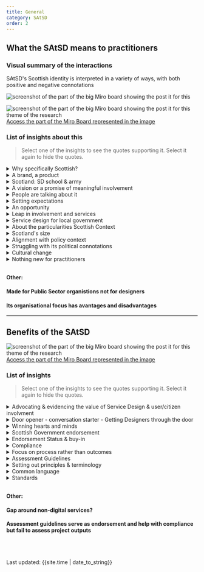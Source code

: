 ```yaml
---
title: General
category: SAtSD
order: 2
---
```


## What the SAtSD means to practitioners

### Visual summary of the interactions
SAtSD's Scottish identity is interpreted in a variety of ways, with both positive and negative connotations

![screenshot of the part of the big Miro board showing the post it for this](/practitioner-stories/images/SAtSD/satsd-graphic.png)

![screenshot of the part of the big Miro board showing the post it for this theme of the research](/practitioner-stories/images/SAtSD/satsd-gen1.png)
[Access the part of the Miro Board represented in the image](https://miro.com/app/board/o9J_ldOzA14=/?moveToWidget=3074457352333735753&cot=14)

### List of insights about this

> Select one of the insights to see the quotes supporting it. Select it again to hide the quotes.

 <details>
 <summary>Why specifically Scottish?</summary>
 <ul>
 <li>Why is there the SAtSD? Why isn’t it just service design? It needs to be sold to me that there should be a special Scottish way</li>
<li>Colleagues in [...] different places talk about the approach of Scottish design. It's just about service design</li>
<li>I quite often hear ‘well, why is it Scottish approach, why is it different to service design?’</li>
<li>Does Scotland want to be different? Are they setting themselves out to be different? And then failing at being different</li>
 </ul>
 </details>
 <details>
 <summary>A brand, a product</summary>
 <ul>
 <li>It's an approach that has been packaged up along with resources and assets to codify and standardise practice, so to me it's a product and a brand [...] it feels like it's a brand that's been promoted</li>
 </ul>
 </details>
 <details>
 <summary>Scotland: SD school & army</summary>
 <ul>
 <li>It gives the impression that design is over here, and that we are building an army of designers to be the biggest design school in the world. So for that reason again, it feels like it's a brand that's been promoted</li>
<li>We have this ambition about Scotland being almost like a design school and, you know, people being equipped with the skills to understand what is expected of them and how they can participate</li>
 </ul>
 </details>
 <details>
 <summary>A vision or a promise of meaningful involvement</summary>
 <ul>
 <li>Service design is everybody’s business. [...] we sometimes present SD as if it is just for the cool kids. It is not, it is for everybody, it is for every citizen. You know, that right to co-design or at least to influence, to have a say on the services that you as a citizen receive; that right to help determine how those work, that's what it means to me</li>
<li>It's almost like a kind of promise I suppose, from Scottish Government about taking a citizen-led approach about how they design their services. So kind of like putting a stake in the ground and saying: "that's how we want to work, this is the approach that we would like to take and this is our promise to put the citizens at the centre of how we do public services"</li>
<li>An idea and a principle which encourages people to ensure that they are not designing in their own heads, that they are taking that design out of their own heads and that they are pushing away from them. For me the big part of it is "where is the power in any design activity?" if the power is with you as a designer, as a researcher, as a content or service designer, then it's in the wrong place. Now that's not to say that specialist skills should not be there but we should try to push the power out to the actual service users and giving and encouraging them ways to engage with us more effectively</li>
<li>wWat I take from SAtSD, that's the hope for me, that it will become more ingrained across national and local government and 3rd sector. [...] for me it's going to be core competence: if your organisation is not doing this then you are missing out. and it's been quite proven that organisations if they do this, they get better</li>
<li>The Scottish approach is very much around trying to actively encourage us to get people into the room as much as possible, it's very easy to kind of forget, to do the primary research with some people, [...] but then when we get to the design process, they're out, we're the specialists, we know what we are doing, we're going to come up with this and there you go! it's forgotten. And I think that's where we're slightly different, I'm not saying we're unique, there are  places around the world that do that stuff, and do it well, but trying to make that a key part of the design, that's probably a bit more unique</li>
<li>What SAtSD means to me and why it is different to Service Design practice is that it is about inclusion and about being inclusive in its approach and how services are design and the process. So it is not just designing a service in a person-centred test, in a way, it’s about making sure that people can be involved inclusively in the design and delivery</li>
 </ul>
 </details>
 <details>
 <summary>People are talking about it</summary>
 <ul>
 <li>I have talked to [people] in Wales who are doing a bit of this work.</li>
<li>I think it's landed well and when I speak to colleagues in London, and Manchester and different places they will talk about the approach of Scottish Design [...] They've heard about it potentially at conferences like SDinGov, some other work like Snook and some big authorities, [...] but also through the Scottish Government's own website and I know it's easy to access</li>
</ul>
</details>

 <details>
 <summary>Setting expectations</summary>
 <ul>
 <li>People from other countries look at it and they are like what‘s Scotland is doing is different. But it‘s not. And then, it kind of draws weird glances to be like: "does Scotland want to be different? Are they setting themselves out to be different? And then failing at being different. It sets weird expectations, I think</li>
 </ul>
 </details>
 <details>
 <summary>An opportunity</summary>
 <ul>
 <li>Taking a more assets based approach to the work that is being done, not just always approach people as always needing something that only our service can provide. Building on [what people are already doing] or identifying things that could be further developed or linked to other things or approaching people with the knowledge and the assumption that they already have a whole life and if that whole life doesn't include something that a service thinks it should then having a look at that approach and maybe flipping that a bit</li>
<li>And I think if any angle was desired to set out Scotland as different or as more forward leading, then I would want it to be that aspect of involving people in designing the design work. I‘m almost interested in saying “hey, we‘re the designers within the public sector in Scotland, and we don’t want to lead on the design work. We want to take it back. We want to help other people design their services and maybe that‘s what sets us apart</li>
 </ul>
 </details>
 <details>
 <summary>Leap in involvement and services</summary>
 <ul>
 <li>SAtSD is one of these core things that has this opportunity to really do a huge leap in different services and to have people more involved and take responsibilities, and maybe even design these services themselves, that would be the holy grail if you like</li>
 </ul>
 </details>
 <details>
 <summary>Service design for local government</summary>
 <ul>
 <li>The opportunity with the SAtSD is that we can get almost a more council and local view on how that could be applied. Because you cannot just lift from a text book or from a course and say let’s go and use this. It doesn’t quite work. You need a version for local government because we‘re so different in that aspect. [...] Having that national view on Scottish local government</li>
 </ul>
 </details>
 <details>
 <summary>About the particularities Scottish Context</summary>
 <ul>
 <li>There is an appetite to do things differently. There may not be an understanding across the board. But there is an absolute appetite to do things. And the SAtSD, you know, people are talking about it. That kind of provides me with the evidence that people want things to change. I can see the great ideas in there, and now I want to know how we do this, cause it’s actually really hard</li>
<li>It links so neatly to the Scottish approach to government, which is very much around the kind of community empowerment and the idea of with not for really really meaning that</li>
<li>To me it’s about the context we’ve got in Scotland, and it’s about how we apply it to the challenges we’ve got to delivering good public services in Scotland. And there are some core ideas there that are significantly, probably different to how other people may approach service design</li>
<li>To be able to speak to someone and say 'we have a user journey that covers all this' and 'this is how we operate'. [...] when you start describing that through the lens of users and these life events or these problem-cascades once you have described that to people, they are just nodding, going ‘yes, we totally get it, we are part of that’. And it has to live somewhere, but people need to be able to say ‘no, but this is something that we subscribe to and want to get properly in Scotland’. And to me that’s about the Scottish context</li>
<li>It is not a fake construct to me at all. I think that some people may be a bit cynical about it</li>
<li>Building digital stuff, thinking about agile, and looking at what government digital services were doing, and thinking: we need have to be able to do a digital transformation at the Scottish government and the Scottish public sector, but we need to do figure out how to do it in Scotland, because the context is very very different</li>
 </ul>
 </details>
<details>
<summary>Scotland's size</summary>
<ul>
 <li>The size of Scotland plays a factor in that and it's more to do with the size of the public sector, and the private sector and the relationship that that allows, because it's much easier to connect things together [...] if I'm working in one policy area, the other policy area is just sitting over there, I can talk to them, they are not a separate department, there are not in a separate town, ok, this should not be an issue in terms of remote working but it's an issue because there are kind of "out of sight out of mind" [...] I think size is a big factor</li>
 </ul>
</details>
 <details>
 <summary>Alignment with policy context</summary>
 <ul>
 <li>The different policy context that Scotland operates in. And I think that is more about inclusion, it’s more about bringing the right people to the table, taking time to make decisions... you know, my joke about Scotland is that England will have done it yesterday, Scotland will decide tomorrow. I mean that really positively about Scotland, in a policy context I think we really are about inclusive and genuine interest in putting people’s needs at the centre. I think that’s what makes it different and that’s what it is. It’s about aligning... I call it the cognitive operating system of a country. A country tends to sort of unite itself around what the government’s policies are. I think it’s aligned with that kind of cognitive system</li>
<li>My interest was picked and it felt we should have a national approach. It's about this consistency. [...] In Scotland at least, we've got progressive policy. It's leaning towards a wellbeing economy. We will never have a better opportunity to make that real. And I think that's encouraging, there are good example of this happening, just grassroots, there is lots of good noises and we will see what good actions come from that</li>

 </ul>
 </details>
 <details>
 <summary>Struggling with its political connotations</summary>
 <ul>
 <li>Because it‘s Scottish Government and because of who runs the SG, they do kind of need to say something like “oh, we got that special Scottish way of doing things”, which is not something that I‘m into. I find it very difficult to engage with something with that kind of apparent political lens to it</li>
 </ul>
 </details>
 <details>
 <summary>Cultural change</summary>
 <ul>
 <li>It's a cultural change thing [...] you are just creating a new context for it, and maybe that’s what needs to happen within Scotland just because of the desire to do everything slightly separately. I understand that</li>
 </ul>
 </details>
 <details>
 <summary>Nothing new for practitioners</summary>
 <ul>
 <li>It's nothing new, someone just put a label on it. [...] I suppose that people have been doing what we are doing for years and years, so it's nothing new; and I think we need to remember that. But I think that the terminology has changed and the way that people, and those roles sit within organisations have changed</li>
<li>I read it and i have to say that, yes of course, it seems so basic and yes, I don’t disagree with any of it, but of course you are doing that. That is just the bare minimum</li>
<li>It's just a retelling of things that are already exist in my opinion. [...] As a practitioner, there is nothing new in the SAtSD. [...] It is a very positive thing, [but] not critically advancing the discipline</li>
<li>To me, it’s actually a lot less about the practices. The practitioners know what they do, they know what design is, they know the design process</li>
<li>But for like as a practitioner myself and like my workload, it doesn’t really, I would say I’m not really bothered about it because I am practitioner and we are experts on our own and we know what we’re doing day to day. [...] The couple of pages, which is like the actual document, as a practitioner I don’t find them extremely helpful because it doesn’t say anything</li>
<li>Beyond using it for sending it to executives and as a resource, I‘m a bit confused to how else to use it and maybe that‘s the point of it. Maybe that‘s fine</li>
 </ul>
 </details>

<br>

**Other:**

 #### Made for Public Sector organistions not for designers
 #### Its organisational focus has avantages and disadvantages

<hr class="big">

## Benefits of the SAtSD

![screenshot of the part of the big Miro board showing the post it for this theme of the research](/practitioner-stories/images/SAtSD/satsd-gen2.png)
[Access the part of the Miro Board represented in the image](https://miro.com/app/board/o9J_ldOzA14=/?moveToWidget=3074457352333740932&cot=14)

### List of insights

> Select one of the insights to see the quotes supporting it. Select it again to hide the quotes.



<details>
<summary>Advocating & evidencing the value of Service Design & user/citizen involvment</summary>
<ul>
<li>It does great work in terms of advocating for involving users within design work. [...] It does great things in terms of informing people getting involved in design work or procuring design work. Why it is important to involve citizens within the services that you are creating. It‘s good for justifying why that‘s important [...] I love that it says, "if you don’t understand the needs of your citizens and you don’t understand how to co-design in a way that is fitting and appropriate for that person, involve that person in the planning. So that they can help you plan it."</li>
<li>It’s incredibly passive at the moment in terms of how we engage with users, and actually that’s because it is really difficult.  [... The SAtSD is] breaking some of those barriers so we can really do good service design more. We can design good services that work for people, not based on ego or organisation or constraints, everyone is in that together. And it’s not easy, but it’s really necessary</li>
<li>On a higher level - in terms of operation, of Scotland, and from the perspective of me working in an over-bureaucratic organisation - being a public service but not really doing service design, I think it’s extremely valuable to have. Because it then looks like government is doing it and here are some tools like guidance and toolkits, and it just proves the value for other organisations to do it as well. [...] I guess my aim has always been “here is the justification of why we need service design, here is the impact it made to other organisations, here is the Scottish Approach to Service Design and blah blah blah</li>
</ul>
</details>
<details>
<summary>Door opener - conversation starter - Getting Designers through the door</summary>
<ul>
<li>Working in the [public sector], I’ve had a six-month struggle to not even implement it, just get people to acknowledge that it is an ok thing to do. So I can see now more and more how smart it is</li>
<li>It gets me through the door . [...] It is a great tool, and a kind of methodology to take it into organisations and say: ‘look, this is what I do, the evidence for why we're trying to do it, where it has evolved from...’</li>
<li>SAtSD has opened up a conversation and has people gathering around it, so for me it's been a great way to find people and to locate people to talk to, or to avoid</li>

</ul>
</details>
<details>
<summary>Winning hearts and minds</summary>
<ul>
<li>What the Government is doing, the playbook [...] is your manual. But actually they’ve got to win hearts and minds. I think the SAtSD has been about winning hearts and minds, and being a community in the way they have done the training and built that up. I’ve definitely seen that. [...]  with something like the SAtSD, there’s a nervousness, so you can be quite purist about it: ‘it must be done this way’, ‘it’s got to be done this way’. I think it is more about principles and hearts and minds than it is about practice</li>
<li>I think it is positive that it is there [...] You can see that the public sector responds to stuff like this [..] they have to reorient how  they work</li>
<li>The Scottish approach to service design has helped us give us a kind of philosophy that helped us get design closer to the people. But if we are serious about service design being everybody's business, then it has to be everybody. It's not just about people working in local government, it's not just about the more articulate people, who were always members of the public that would put their hands out when the NHS is asking for a public consultation. It has to be Everybody</li>
</ul>
</details>
<details>
<summary>Scottish Government endorsement</summary>
<ul>
<li>So, I think the biggest benefit of the Scottish Approach to Service Design is almost the endorsement of the Scottish Government</li>
<li>We need to build to point to that and say ‘no, but we’ve got an agreement at the highest levels in government, that that’s the way we work. We’ve embedded it into, wherever our mandates exist. We managed to integrate it in there, and we got support from the community to do it</li>
</ul>
</details>
<details>
<summary>Endorsement Status & buy-in</summary>
<ul>
<li>I guess I see the value of it as being more buying in and show-the-impact type of thing. [...] But as a form to present to executives or whatever I would use it. It‘s branded with a logo, so use it because there is a logo on it</li>
</ul>
</details>
<details>
<summary>Compliance</summary>
<ul>
<li>I've used it to beat people up when they don’t let me do my job [...] it is being useful as a sort of official compliance document. It gives us status, the same status, [...]  I hope, than information governance, or open source code, and things like that</li>
</ul>
</details>
<details>
<summary>Focus on process rather than outcomes</summary>
<ul>
<li>It focuses on the process [... ] it sort of says: ‘during your project, have you done this and this?’ rather than ‘have you produced this and that outcome’. And that is really useful, because we can really say to people, you know, we are supposed to comply, so this is the process that we need to implement</li>
<li>A process which makes us think of the service user and thinking about their life journey, not our internal structure, that will inevitable result in us going: hang on a second, this bit of this journey has nothing to do with us, [..], what do we need to do now? so it's forcing us to think in someone else's shoes which really what we should be doing, or what good design should be doing</li>
</ul>
</details>
<details>
<summary>Assessment Guidelines</summary>
<ul>
<li>I think the maturity modelling piece is useful as well because we can score ourselves against others and say, where we need to be to move up to the next level</li>
<li>It has actually been a lot more useful than I ever thought it would be. [...] the SAtSD assessment [...] has been really helpful because I need to beat people a bit to listen to service design so I really want to do it I think it is a useful tool to say, ‘look, we have to comply with this so here is the assessment, we can rate ourselves and then see how we are doing, and turns out we probably should be talking to more people</li>
</ul>
</details>
<details>
<summary>Setting out principles & terminology</summary>
<ul>
<li>I recognise that it‘s an important thing to set out as a set of principles</li>
</ul>
</details>
<details>
<summary>Common language</summary>
<ul>
<li>The ability to put it out in plain English the benefit of it and how a council can use it. It is really helpful</li>
<li>People are developing the language to be talking about it within a service design context; which I think is really </li>helpful because it allows us to be able to articulate what we do a bit better,  and gives people a frame of reference. [...] Before I came on board, the partnership had time to be introduced to this tool and they are using a lot of the language involved in the tool</li>
<li>There is a commonality of language and understanding of the principles, and the why and the need,</li>
</ul>
</details>
<details>
<summary>Standards</summary>
<ul>
<li>And then the standards I guess, they are more for digital services</li>
</ul>
</details>
<br>

**Other:**
#### Gap around non-digital services?
#### Assessment guidelines serve as endorsement and help with compliance but fail to assess project outputs

<br><br>
<div>Last updated: {{site.time | date_to_string}}</div>

